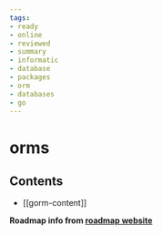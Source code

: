 ```yaml
---
tags:
- ready
- online
- reviewed
- summary
- informatic
- database
- packages
- orm
- databases
- go
---
```


# orms

## Contents

- [[gorm-content]]

__Roadmap info from [roadmap website](https://roadmap.sh/golang/orms)__
